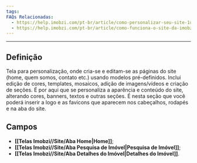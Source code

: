 ```yaml
---
tags:
FAQs Relacionadas:
  - https://help.imobzi.com/pt-br/article/como-personalizar-seu-site-1u1sqig/
  - https://help.imobzi.com/pt-br/article/como-funciona-o-site-da-imobzi-j55id3/#1-paginas
---
```

---
## Definição

Tela para personalização, onde cria-se e editam-se as páginas do site (home, quem somos, contato etc.) usando modelos pré-definidos. Inclui  edição de cores, templates, mosaicos, adição de imagens/vídeos e criação de seções. É por aqui que se personaliza a aparência e conteúdo do site, alterando cores, banners, textos e outras seções. É nesta seção que você poderá inserir a logo e as favicons que aparecem nos cabeçalhos, rodapés e na aba do site.

## Campos

- **[[Telas Imobzi//Site/Aba Home|Home]]**;
- **[[Telas Imobzi//Site/Aba Pesquisa de Imóvel|Pesquisa de Imóvel]]**;
- **[[Telas Imobzi//Site/Aba Detalhes do Imóvel|Detalhes do Imóvel]]**.